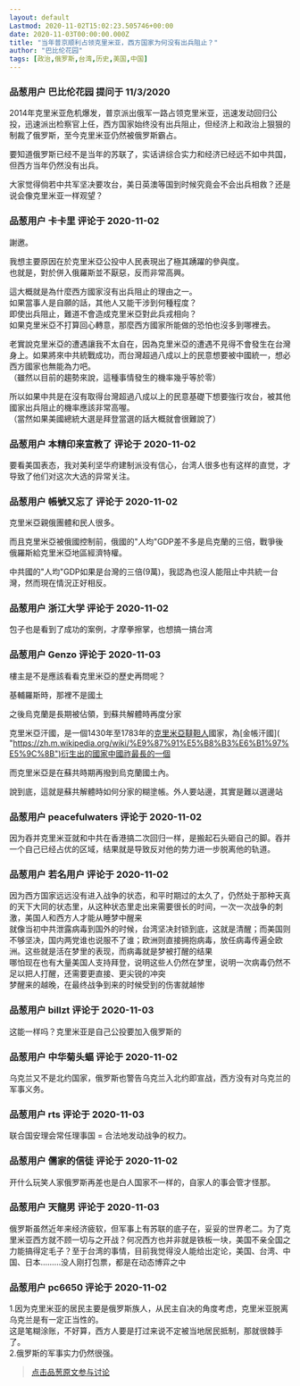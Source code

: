 ```yaml
---
layout: default
Lastmod: 2020-11-02T15:02:23.505746+00:00
date: 2020-11-03T00:00:00.000Z
title: "当年普京顺利占领克里米亚，西方国家为何没有出兵阻止？"
author: "巴比伦花园"
tags: [政治,俄罗斯,台湾,历史,美国,中国]
---
```



### 品葱用户 **巴比伦花园** 提问于 11/3/2020
    
2014年克里米亚危机爆发，普京派出俄军一路占领克里米亚，迅速发动回归公投，迅速派出检察官上任，西方国家始终没有出兵阻止，但经济上和政治上狠狠的制裁了俄罗斯，至今克里米亚仍然被俄罗斯霸占。  
  
要知道俄罗斯已经不是当年的苏联了，实话讲综合实力和经济已经远不如中共国，但西方当年仍然没有出兵。  
  
大家觉得倘若中共军坚决要攻台，美日英澳等国到时候究竟会不会出兵相救？还是说会像克里米亚一样观望？
    
                

### 品葱用户 **卡卡里** 评论于 2020-11-02
        
謝邀。  
  
我想主要原因在於克里米亞公投中人民表現出了極其踴躍的參與度。  
也就是，對於併入俄羅斯並不厭惡，反而非常高興。  
  
這大概就是為什麼西方國家沒有出兵阻止的理由之一。  
如果當事人是自願的話，其他人又能干涉到何種程度？  
即使出兵阻止，難道不會造成克里米亞對此兵戎相向？  
如果克里米亞不打算回心轉意，那麼西方國家所能做的恐怕也沒多到哪裡去。  
  
老實說克里米亞的遭遇讓我不太自在，因為克里米亞的遭遇不見得不會發生在台灣身上。如果將來中共統戰成功，而台灣超過八成以上的民意想要被中國統一，想必西方國家也無能為力吧。  
（雖然以目前的趨勢來說，這種事情發生的機率幾乎等於零）  
  
所以如果中共是在沒有取得台灣超過八成以上的民意基礎下想要強行攻台，被其他國家出兵阻止的機率應該非常高喔。  
（當然如果美國總統大選是拜登當選的話大概就會很難說了）
        
                

### 品葱用户 **本精印来宣教了** 评论于 2020-11-02
        
要看美国表态，我对美利坚华府建制派没有信心，台湾人很多也有这样的直觉，才导致了他们对这次大选的异常关注。
        
                

### 品葱用户 **帳號又忘了** 评论于 2020-11-02
        
克里米亞親俄團體和民人很多。  
  
而且克里米亞被俄國控制前，俄國的"人均"GDP差不多是烏克蘭的三倍，戰爭後俄羅斯給克里米亞地區經濟特權。  
  
中共國的"人均"GDP如果是台灣的三倍(9萬)，我認為也沒人能阻止中共統一台灣，然而現在情況正好相反。
        
                

### 品葱用户 **浙江大学** 评论于 2020-11-02
        
包子也是看到了成功的案例，才摩拳擦掌，也想搞一搞台湾
        
                

### 品葱用户 **Genzo** 评论于 2020-11-03
        
樓主是不是應該看看克里米亞的歷史再問呢？  
  
基輔羅斯時，那裡不是國土  
  
之後烏克蘭是長期被佔領，到蘇共解體時再度分家  
  
克里米亞汗國，是一個1430年至1783年的[克里米亞韃靼人]( "https://zh.m.wikipedia.org/wiki/%E5%85%8B%E9%87%8C%E7%B1%B3%E4%BA%9E%E9%9F%83%E9%9D%BC%E4%BA%BA")國家，為[金帳汗國]( "https://zh.m.wikipedia.org/wiki/%E9%87%91%E5%B8%B3%E6%B1%97%E5%9C%8B")衍生出的國家中國祚最長的一個  
  
而克里米亞是在蘇共時期再撥到烏克蘭國土內。  
  
說到底，這就是蘇共解體時如何分家的糊塗帳。外人要站邊，其實是難以選邊站
        
                

### 品葱用户 **peacefulwaters** 评论于 2020-11-02
        
因为吞并克里米亚就和中共在香港搞二次回归一样，是搬起石头砸自己的脚。吞并一个自己已经占优的区域，结果就是导致反对他的势力进一步脱离他的轨道。
        
                

### 品葱用户 **若名用户** 评论于 2020-11-02
        
因为西方国家远远没有进入战争的状态，和平时期过的太久了，仍然处于那种天真的天下大同的状态里，从这种状态里走出来需要很长的时间，一次一次战争的刺激，美国人和西方人才能从睡梦中醒来  
就像当初中共泄露病毒到国外的时候，台湾坚决封锁到底，这就是清醒；而美国则不够坚决，国内两党谁也说服不了谁；欧洲则直接拥抱病毒，放任病毒传遍全欧洲。这些就是活在梦里的表现，而病毒就是梦被打醒的结果  
哪怕现在也有大量美国人支持拜登，说明这些人仍然在梦里，说明一次病毒仍然不足以把人打醒，还需要更直接、更尖锐的冲突  
梦醒来的越晚，在最终战争到来的时候受到的伤害就越惨
        
                

### 品葱用户 **billzt** 评论于 2020-11-03
        
这能一样吗？克里米亚是自己公投要加入俄罗斯的
        
                

### 品葱用户 **中华菊头蝠** 评论于 2020-11-02
        
乌克兰又不是北约国家，俄罗斯也警告乌克兰入北约即宣战，西方没有对乌克兰的军事义务。
        
                

### 品葱用户 **rts** 评论于 2020-11-03
        
联合国安理会常任理事国 = 合法地发动战争的权力。
        
                

### 品葱用户 **儒家的信徒** 评论于 2020-11-02
        
开什么玩笑人家俄罗斯再差也是白人国家不一样的，自家人的事会管才怪那。
        
                

### 品葱用户 **天龍男** 评论于 2020-11-03
        
俄罗斯虽然近年来经济疲软，但军事上有苏联的底子在，妥妥的世界老二。为了克里米亚西方就不顾一切与之开战？何况西方也并非就是铁板一块，美国不亲全国之力能搞得定毛子？至于台湾的事情，目前我觉得没人能给出定论，美国、台湾、中国、日本………没人刚打包票，都是在动态博弈之中
        
                

### 品葱用户 **pc6650** 评论于 2020-11-02
        
1.因为克里米亚的居民主要是俄罗斯族人，从民主自决的角度考虑，克里米亚脱离乌克兰是有一定正当性的。  
这是笔糊涂账，不好算，西方人要是打过来说不定被当地居民抵制，那就很棘手了。  
2.俄罗斯的军事实力仍然很强。
        
                





> [点击品葱原文参与讨论](https://pincong.rocks/question/32977)


